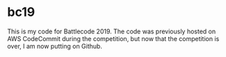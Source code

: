 # bc19

This is my code for Battlecode 2019. The code was previously hosted on AWS CodeCommit during the competition, but now that the competition is over, I am now putting on Github.
